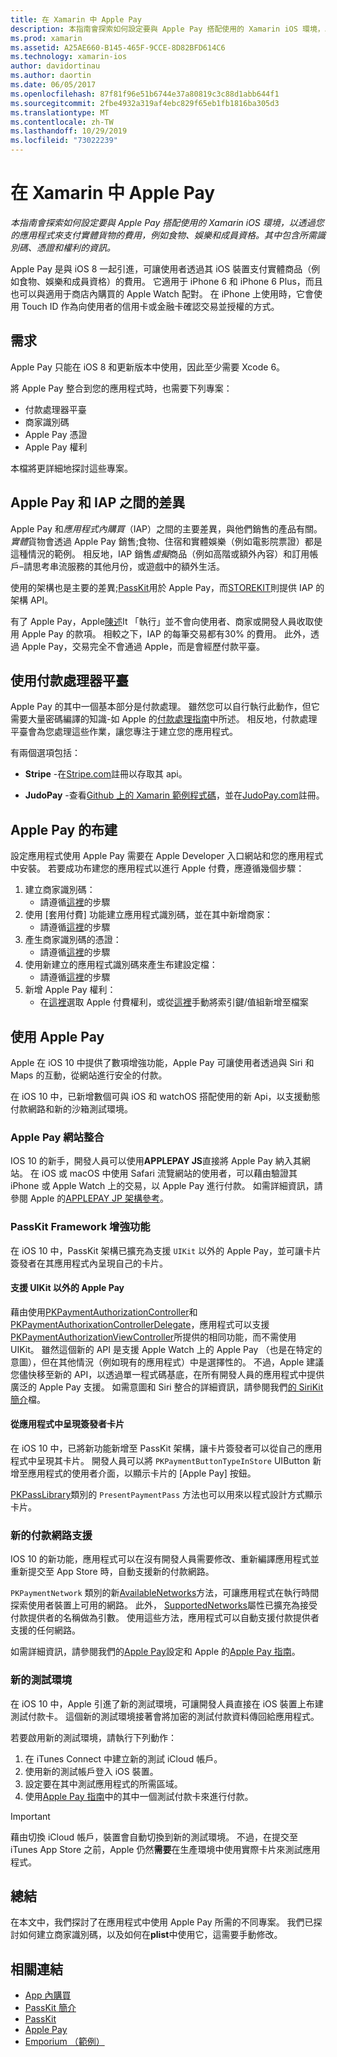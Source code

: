 ```yaml
---
title: 在 Xamarin 中 Apple Pay
description: 本指南會探索如何設定要與 Apple Pay 搭配使用的 Xamarin iOS 環境，以透過您的應用程式來支付實體貨物的費用，例如食物、娛樂和成員資格。 其中包含所需識別碼、憑證和權利的資訊。
ms.prod: xamarin
ms.assetid: A25AE660-B145-465F-9CCE-8D82BFD614C6
ms.technology: xamarin-ios
author: davidortinau
ms.author: daortin
ms.date: 06/05/2017
ms.openlocfilehash: 87f81f96e51b6744e37a80819c3c88d1abb644f1
ms.sourcegitcommit: 2fbe4932a319af4ebc829f65eb1fb1816ba305d3
ms.translationtype: MT
ms.contentlocale: zh-TW
ms.lasthandoff: 10/29/2019
ms.locfileid: "73022239"
---
```

# <a name="apple-pay-in-xamarinios"></a>在 Xamarin 中 Apple Pay

_本指南會探索如何設定要與 Apple Pay 搭配使用的 Xamarin iOS 環境，以透過您的應用程式來支付實體貨物的費用，例如食物、娛樂和成員資格。其中包含所需識別碼、憑證和權利的資訊。_

Apple Pay 是與 iOS 8 一起引進，可讓使用者透過其 iOS 裝置支付實體商品（例如食物、娛樂和成員資格）的費用。 它適用于 iPhone 6 和 iPhone 6 Plus，而且也可以與適用于商店內購買的 Apple Watch 配對。 在 iPhone 上使用時，它會使用 Touch ID 作為向使用者的信用卡或金融卡確認交易並授權的方式。

## <a name="requirements"></a>需求

Apple Pay 只能在 iOS 8 和更新版本中使用，因此至少需要 Xcode 6。

將 Apple Pay 整合到您的應用程式時，也需要下列專案：

- 付款處理器平臺
- 商家識別碼
- Apple Pay 憑證
- Apple Pay 權利

本檔將更詳細地探討這些專案。

## <a name="differences-between-apple-pay-and-iap"></a>Apple Pay 和 IAP 之間的差異

Apple Pay 和*應用程式內購買*（IAP）之間的主要差異，與他們銷售的產品有關。 *實體*貨物會透過 Apple Pay 銷售;食物、住宿和實體娛樂（例如電影院票證）都是這種情況的範例。 相反地，IAP 銷售*虛擬*商品（例如高階或額外內容）和訂用帳戶–請思考串流服務的其他月份，或遊戲中的額外生活。

使用的架構也是主要的差異;[PassKit](https://developer.apple.com/library/ios/documentation/PassKit/Reference/PKPaymentAuthorizationViewController_Ref/)用於 Apple Pay，而[STOREKIT](https://developer.apple.com/library/ios/documentation/PassKit/Reference/PKPaymentAuthorizationViewController_Ref/)則提供 IAP 的架構 API。

有了 Apple Pay，Apple[陳述](https://developer.apple.com/apple-pay/Getting-Started-with-Apple-Pay.pdf)It 「執行」並不會向使用者、商家或開發人員收取使用 Apple Pay 的款項。 相較之下，IAP 的每筆交易都有30% 的費用。 此外，透過 Apple Pay，交易完全不會通過 Apple，而是會經歷付款平臺。

## <a name="using-a-payment-processor-platform"></a>使用付款處理器平臺

Apple Pay 的其中一個基本部分是付款處理。 雖然您可以自行執行此動作，但它需要大量密碼編譯的知識-如 Apple 的[付款處理指南](https://developer.apple.com/library/ios/ApplePay_Guide/ProcessPayment.html)中所述。
相反地，付款處理平臺會為您處理這些作業，讓您專注于建立您的應用程式。

有兩個選項包括：

- **Stripe** -在[Stripe.com](https://stripe.com/)註冊以存取其 api。

- **JudoPay** -查看[Github 上的 Xamarin 範例程式碼](https://github.com/Judopay/Xamarin-Sample-App)，並在[JudoPay.com](https://www.judopay.com/)註冊。

## <a name="provisioning-for-apple-pay"></a>Apple Pay 的布建

設定應用程式使用 Apple Pay 需要在 Apple Developer 入口網站和您的應用程式中安裝。 若要成功布建您的應用程式以進行 Apple 付費，應遵循幾個步驟：

1. 建立商家識別碼：
    - 請遵循[這裡](~/ios/deploy-test/provisioning/capabilities/apple-pay-capabilities.md#merchantid)的步驟
2. 使用 [套用付費] 功能建立應用程式識別碼，並在其中新增商家：
    - 請遵循[這裡](~/ios/deploy-test/provisioning/capabilities/apple-pay-capabilities.md#appid)的步驟
3. 產生商家識別碼的憑證：
    - 請遵循[這裡](~/ios/deploy-test/provisioning/capabilities/apple-pay-capabilities.md#certificate)的步驟
4. 使用新建立的應用程式識別碼來產生布建設定檔：
    - 請遵循[這裡](~/ios/get-started/installation/device-provisioning/manual-provisioning.md#provisioning)的步驟
5. 新增 Apple Pay 權利：
    - 在[這裡](~/ios/deploy-test/provisioning/entitlements.md)選取 Apple 付費權利，或從[這裡](~/ios/deploy-test/provisioning/entitlements.md)手動將索引鍵/值組新增至檔案

## <a name="working-with-apple-pay"></a>使用 Apple Pay

Apple 在 iOS 10 中提供了數項增強功能，Apple Pay 可讓使用者透過與 Siri 和 Maps 的互動，從網站進行安全的付款。

在 iOS 10 中，已新增數個可與 iOS 和 watchOS 搭配使用的新 Api，以支援動態付款網路和新的沙箱測試環境。

### <a name="apple-pay-website-integration"></a>Apple Pay 網站整合

IOS 10 的新手，開發人員可以使用**APPLEPAY JS**直接將 Apple Pay 納入其網站。 在 iOS 或 macOS 中使用 Safari 流覽網站的使用者，可以藉由驗證其 iPhone 或 Apple Watch 上的交易，以 Apple Pay 進行付款。 如需詳細資訊，請參閱 Apple 的[APPLEPAY JP 架構參考](https://developer.apple.com/reference/applepayjs)。

### <a name="passkit-framework-enhancements"></a>PassKit Framework 增強功能

在 iOS 10 中，PassKit 架構已擴充為支援 `UIKit` 以外的 Apple Pay，並可讓卡片簽發者在其應用程式內呈現自己的卡片。

#### <a name="supporting-apple-pay-outside-of-uikit"></a>支援 UIKit 以外的 Apple Pay

藉由使用[PKPaymentAuthorizationController](https://developer.apple.com/reference/passkit/pkpaymentauthorizationcontroller)和[PKPaymentAuthorixationControllerDelegate](https://developer.apple.com/reference/passkit/pkpaymentauthorizationcontrollerdelegate)，應用程式可以支援[PKPaymentAuthorizationViewController](https://developer.apple.com/reference/passkit/pkpaymentauthorizationviewcontroller)所提供的相同功能，而不需使用 UIKit。 雖然這個新的 API 是支援 Apple Watch 上的 Apple Pay （也是在特定的意圖），但在其他情況（例如現有的應用程式）中是選擇性的。 不過，Apple 建議您儘快移至新的 API，以透過單一程式碼基底，在所有開發人員的應用程式中提供廣泛的 Apple Pay 支援。 如需意圖和 Siri 整合的詳細資訊，請參閱我們[的 SiriKit 簡介](~/ios/platform/sirikit/index.md)檔。

#### <a name="presenting-issuer-cards-from-within-apps"></a>從應用程式中呈現簽發者卡片

在 iOS 10 中，已將新功能新增至 PassKit 架構，讓卡片簽發者可以從自己的應用程式中呈現其卡片。 開發人員可以將 `PKPaymentButtonTypeInStore` UIButton 新增至應用程式的使用者介面，以顯示卡片的 [Apple Pay] 按鈕。

[PKPassLibrary](https://developer.apple.com/reference/passkit/pkpasslibrary)類別的 `PresentPaymentPass` 方法也可以用來以程式設計方式顯示卡片。

### <a name="new-payment-network-support"></a>新的付款網路支援

IOS 10 的新功能，應用程式可以在沒有開發人員需要修改、重新編譯應用程式並重新提交至 App Store 時，自動支援新的付款網路。

`PKPaymentNetwork` 類別的新[AvailableNetworks](https://developer.apple.com/reference/passkit/pkpaymentrequest/1833288-availablenetworks)方法，可讓應用程式在執行時間探索使用者裝置上可用的網路。 此外， [SupportedNetworks](https://developer.apple.com/reference/passkit/pkpaymentrequest/1619329-supportednetworks)屬性已擴充為接受付款提供者的名稱做為引數。 使用這些方法，應用程式可以自動支援付款提供者支援的任何網路。

如需詳細資訊，請參閱我們的[Apple Pay](~/ios/platform/apple-pay.md)設定和 Apple 的[Apple Pay 指南](https://developer.apple.com/apple-pay/)。

### <a name="new-testing-environment"></a>新的測試環境

在 iOS 10 中，Apple 引進了新的測試環境，可讓開發人員直接在 iOS 裝置上布建測試付款卡。 這個新的測試環境接著會將加密的測試付款資料傳回給應用程式。

若要啟用新的測試環境，請執行下列動作：

1. 在 iTunes Connect 中建立新的測試 iCloud 帳戶。
2. 使用新的測試帳戶登入 iOS 裝置。
3. 設定要在其中測試應用程式的所需區域。
4. 使用[Apple Pay 指南](https://developer.apple.com/apple-pay/)中的其中一個測試付款卡來進行付款。

> [!IMPORTANT]
> 藉由切換 iCloud 帳戶，裝置會自動切換到新的測試環境。 不過，在提交至 iTunes App Store 之前，Apple 仍然**需要**在生產環境中使用實際卡片來測試應用程式。

## <a name="summary"></a>總結

在本文中，我們探討了在應用程式中使用 Apple Pay 所需的不同專案。 我們已探討如何建立商家識別碼，以及如何在**plist**中使用它，這需要手動修改。

## <a name="related-links"></a>相關連結

- [App 內購買](~/ios/platform/in-app-purchasing/index.md)
- [PassKit 簡介](~/ios/platform/passkit.md)
- [PassKit](https://developer.apple.com/library/ios/documentation/PassKit/Reference/PKPaymentAuthorizationViewController_Ref/)
- [Apple Pay](https://developer.apple.com/apple-pay/)
- [Emporium （範例）](https://docs.microsoft.com/samples/xamarin/ios-samples/ios9-emporium)
